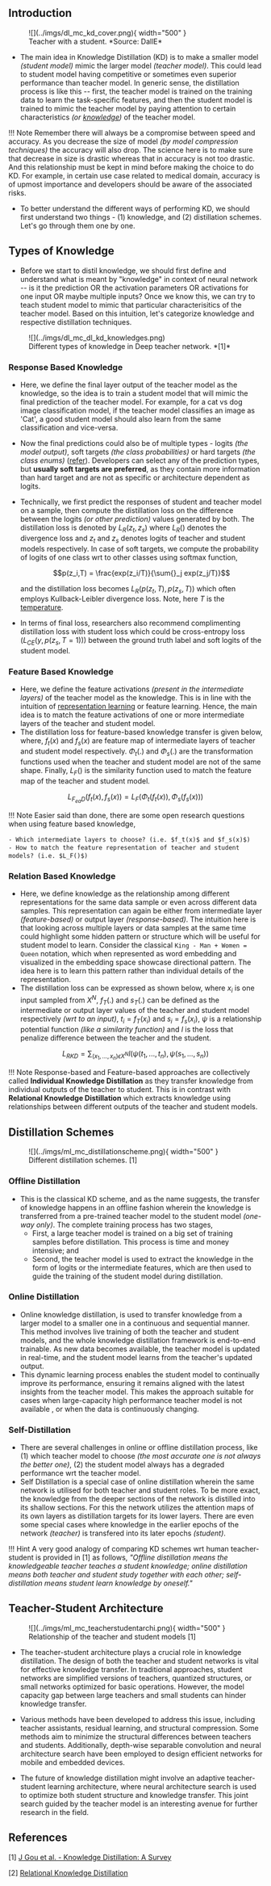 ## Introduction

<figure markdown> 
    ![](../imgs/dl_mc_kd_cover.png){ width="500" }
    <figcaption>Teacher with a student. *Source: DallE*</figcaption>
</figure>

- The main idea in Knowledge Distillation (KD) is to make a smaller model *(student model)* mimic the larger model *(teacher model)*. This could lead to student model having competitive or sometimes even superior performance than teacher model. In generic sense, the distillation process is like this -- first, the teacher model is trained on the training data to learn the task-specific features, and then the student model is trained to mimic the teacher model by paying attention to certain characteristics *(or [knowledge](#types-of-knowledge))* of the teacher model.
<!-- - For example consider this scenario -- suppose you have a medium sized (>300MBs) model that is quite accurate (>80%) but slow (700-800ms per inference on CPU). While we can apply any of the above non-scientific solutions, it will not be cost effective. With KD if we can distil the model's knowledge to a much smaller one (say, ~100MBs) with minimum compromise on accuracy (>78%) we can greatly reduce the inference time (2x to 3x) and make the complete solution scalable. 

    | Metric | Teacher Model | Student Model |
    | ------ | ------ | ----- |
    | Size class | Medium | Small |
    | Size | >300MBs | ~100MBs |
    | Accuracy | >80% | >78% |
    | Inference time | 800ms | ~300ms | -->

!!! Note
    Remember there will always be a compromise between speed and accuracy. As you decrease the size of model *(by model compression techniques)* the accuracy will also drop. The science here is to make sure that decrease in size is drastic whereas that in accuracy is not too drastic. And this relationship must be kept in mind before making the choice to do KD. For example, in certain use case related to medical domain, accuracy is of upmost importance and developers should be aware of the associated risks.

- To better understand the different ways of performing KD, we should first understand two things - (1) knowledge, and (2) distillation schemes. Let's go through them one by one.

## Types of Knowledge

- Before we start to distil knowledge, we should first define and understand what is meant by "knowledge" in context of neural network -- is it the prediction OR the activation parameters OR activations for one input OR maybe multiple inputs? Once we know this, we can try to teach student model to mimic that particular characterisitics of the teacher model. Based on this intuition, let's categorize knowledge and respective distillation techniques.

<figure markdown> 
    ![](../imgs/dl_mc_dl_kd_knowledges.png)
    <figcaption>Different types of knowledge in Deep teacher network. *[1]*</figcaption>
</figure>

### Response Based Knowledge

- Here, we define the final layer output of the teacher model as the knowledge, so the idea is to train a student model that will mimic the final prediction of the teacher model. For example, for a cat vs dog image classification model, if the teacher model classifies an image as 'Cat', a good student model should also learn from the same classification and vice-versa.
- Now the final predictions could also be of multiple types - logits *(the model output)*, soft targets *(the class probabilities)* or hard targets *(the class enums)* ([refer](interview_questions.md#what-is-the-difference-between-logits-soft-and-hard-targets)). Developers can select any of the prediction types, but **usually soft targets are preferred**, as they contain more information than hard target and are not as specific or architecture dependent as logits.
- Technically, we first predict the responses of student and teacher model on a sample, then compute the distillation loss on the difference between the logits *(or other prediction)* values generated by both. The distillation loss is denoted by $L_R(z_t, z_s)$ where $L_R()$ denotes the divergence loss and $z_t$ and $z_s$ denotes logits of teacher and student models respectively. In case of soft targets, we compute the probability of logits of one class wrt to other classes using softmax function, 

  $$p(z_i,T) = \frac{exp(z_i/T)}{\sum{}_j exp(z_j/T)}$$

  and the distillation loss becomes $L_R(p(z_t,T),p(z_s,T))$ which often employs Kullback-Leibler divergence loss. Note, here $T$ is the [temperature](interview_questions.md#explain-the-concept-of-temperature-in-deep-learning).

- In terms of final loss, researchers also recommend complimenting distillation loss with student loss which could be cross-entropy loss ($L_{CE}(y, p(z_s, T=1))$) between the ground truth label and soft logits of the student model.

### Feature Based Knowledge

- Here, we define the feature activations *(present in the intermediate layers)* of the teacher model as the knowledge. This is in line with the intuition of [representation learning](interview_questions.md#what-is-representation-learning) or feature learning. Hence, the main idea is to match the feature activations of one or more intermediate layers of the teacher and student model. 
- The distillation loss for feature-based knowledge transfer is given below, where, $f_t(x)$ and $f_s(x)$ are feature map of intermediate layers of teacher and student model respectively. $Φ_t(.)$ and $Φ_s(.)$ are the transformation functions used when the teacher and student model are not of the same shape. Finally, $L_F()$ is the similarity function used to match the feature map of the teacher and student model.

$$L_{F_{ea}D}(f_t(x), f_s(x)) = L_F(Φ_t(f_t(x)),Φ_s(f_s(x)))$$ 

!!! Note
    Easier said than done, there are some open research questions when using feature based knowledge,

    - Which intermediate layers to choose? (i.e. $f_t(x)$ and $f_s(x)$)
    - How to match the feature representation of teacher and student models? (i.e. $L_F()$)

### Relation Based Knowledge

- Here, we define knowledge as the relationship among different representations for the same data sample or even across different data samples. This representation can again be either from intermediate layer *(feature-based)* or output layer *(response-based)*. The intuition here is that looking across multiple layers or data samples at the same time could highlight some hidden pattern or structure which will be useful for student model to learn. Consider the classical `King - Man + Women = Queen` notation, which when represented as word embedding and visualized in the embedding space showcase directional pattern. The idea here is to learn this pattern rather than individual details of the representation.
- The distillation loss can be expressed as shown below, where $x_i$ is one input sampled from $X^N$, $f_T(.)$ and $s_T(.)$ can be defined as the intermediate or output layer values of the teacher and student model respectively *(wrt to an input)*, $t_i=f_T(x_i)$ and $s_i=f_s(x_i)$, $\psi$ is a relationship potential function *(like a similarity function)* and $l$ is the loss that penalize difference between the teacher and the student.

$$L_{RKD} = \sum_{(x_1, ... , x_n) \epsilon X^N} l(\psi(t_1, ..., t_n), \psi(s_1, ..., s_n))$$

!!! Note
    Response-based and Feature-based approaches are collectively called **Individual Knowledge Distillation** as they transfer knowledge from individual outputs of the teacher to student. This is in contrast with **Relational Knowledge Distillation** which extracts knowledge using relationships between different outputs of the teacher and student models.

## Distillation Schemes

<figure markdown> 
    ![](../imgs/ml_mc_distillationscheme.png){ width="500" }
    <figcaption>Different distillation schemes. [1]</figcaption>
</figure>

### Offline Distillation

- This is the classical KD scheme, and as the name suggests, the transfer of knowledge happens in an offline fashion wherein the knowledge is transferred from a pre-trained teacher model to the student model *(one-way only)*. The complete training process has two stages,
  - First, a large teacher model is trained on a big set of training samples before distillation. This process is time and money intensive; and 
  - Second, the teacher model is used to extract the knowledge in the form of logits or the intermediate features, which are then used to guide the training of the student model during distillation.

### Online Distillation

- Online knowledge distillation, is used to transfer knowledge from a larger model to a smaller one in a continuous and sequential manner. This method involves live training of both the teacher and student models, and the whole knowledge distillation framework is end-to-end trainable. As new data becomes available, the teacher model is updated in real-time, and the student model learns from the teacher's updated output. 
- This dynamic learning process enables the student model to continually improve its performance, ensuring it remains aligned with the latest insights from the teacher model. This makes the approach suitable for cases when large-capacity high performance teacher model is not available , or when the data is continuously changing.

### Self-Distillation

- There are several challenges in online or offline distillation process, like (1) which teacher model to choose *(the most accurate one is not always the better one)*, (2) the student model always has a degraded performance wrt the teacher model.
- Self Distillation is a special case of online distillation wherein the same network is utilised for both teacher and student roles. To be more exact, the knowledge from the deeper sections of the network is distilled into its shallow sections. For this the network utilizes the attention maps of its own layers as distillation targets for its lower layers. There are even some special cases where knowledge in the earlier epochs of the network *(teacher)* is transfered into its later epochs *(student)*.

!!! Hint
    A very good analogy of comparing KD schemes wrt human teacher-student is provided in [1] as follows, *"Offline distillation means the knowledgeable teacher teaches a student knowledge; online distillation means both teacher and student study together with each other; self-distillation means student learn knowledge by oneself."*

## Teacher-Student Architecture

<figure markdown> 
    ![](../imgs/ml_mc_teacherstudentarchi.png){ width="500" }
    <figcaption>Relationship of the teacher and student models [1]</figcaption>
</figure>

- The teacher-student architecture plays a crucial role in knowledge distillation. The design of both the teacher and student networks is vital for effective knowledge transfer. In traditional approaches, student networks are simplified versions of teachers, quantized structures, or small networks optimized for basic operations. However, the model capacity gap between large teachers and small students can hinder knowledge transfer.

- Various methods have been developed to address this issue, including teacher assistants, residual learning, and structural compression. Some methods aim to minimize the structural differences between teachers and students. Additionally, depth-wise separable convolution and neural architecture search have been employed to design efficient networks for mobile and embedded devices.

- The future of knowledge distillation might involve an adaptive teacher-student learning architecture, where neural architecture search is used to optimize both student structure and knowledge transfer. This joint search guided by the teacher model is an interesting avenue for further research in the field.

## References

[1] [J Gou et al. - Knowledge Distillation: A Survey](https://arxiv.org/abs/2006.05525)

[2] [Relational Knowledge Distillation](https://arxiv.org/pdf/1904.05068.pdf)